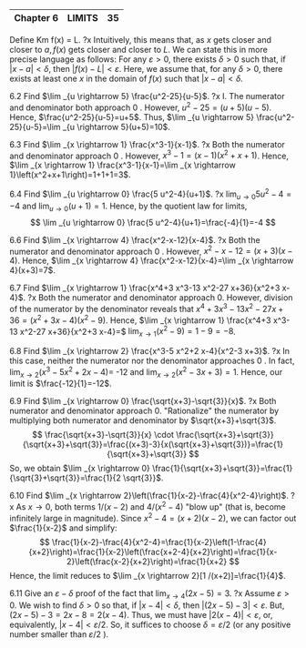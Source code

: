 | Chapter 6 | LIMITS | 35  |
| :-------- | :----- | :-- |

Define Km f(x) = L.
?x
Intuitively, this means that, as $x$ gets closer and closer to $a, f(x)$ gets closer and closer to $L$. We can state this in more precise language as follows: For any $\varepsilon>0$, there exists $\delta>0$ such that, if $|x-a|<\delta$, then $|f(x)-L|<\varepsilon$. Here, we assume that, for any $\delta>0$, there exists at least one $x$ in the domain of $f(x)$ such that $|x-a|<\delta$.


6.2 Find $\lim _{u \rightarrow 5} \frac{u^2-25}{u-5}$.
?x
I. The numerator and denominator both approach 0 . However, $u^2-25=(u+5)(u-5)$. Hence, $\frac{u^2-25}{u-5}=u+5$. Thus, $\lim _{u \rightarrow 5} \frac{u^2-25}{u-5}=\lim _{u \rightarrow 5}(u+5)=10$.

6.3 Find $\lim _{x \rightarrow 1} \frac{x^3-1}{x-1}$.
?x
Both the numerator and denominator approach 0 . However, $x^3-1=(x-1)\left(x^2+x+1\right)$. Hence, $\lim _{x \rightarrow 1} \frac{x^3-1}{x-1}=\lim _{x \rightarrow 1}\left(x^2+x+1\right)=1+1+1=3$.

6.4 Find $\lim _{u \rightarrow 0} \frac{5 u^2-4}{u+1}$.
?x
$\lim _{u \rightarrow 0} 5 u^2-4=-4$ and $\lim _{u \rightarrow 0}(u+1)=1$. Hence, by the quotient law for limits,
$$
\lim _{u \rightarrow 0} \frac{5 u^2-4}{u+1}=\frac{-4}{1}=-4
$$


6.6 Find $\lim _{x \rightarrow 4} \frac{x^2-x-12}{x-4}$.
?x
Both the numerator and denominator approach 0 . However, $x^2-x-12=(x+3)(x-4)$. Hence, $\lim _{x \rightarrow 4} \frac{x^2-x-12}{x-4}=\lim _{x \rightarrow 4}(x+3)=7$.


6.7 Find $\lim _{x \rightarrow 1} \frac{x^4+3 x^3-13 x^2-27 x+36}{x^2+3 x-4}$.
?x
Both the numerator and denominator approach 0. However, division of the numerator by the denominator reveals that $x^4+3 x^3-13 x^2-27 x+36=\left(x^2+3 x-4\right)\left(x^2-9\right)$. Hence, $\lim _{x \rightarrow 1} \frac{x^4+3 x^3-13 x^2-27 x+36}{x^2+3 x-4}=$ $\lim _{x \rightarrow 1}\left(x^2-9\right)=1-9=-8$.

6.8 Find $\lim _{x \rightarrow 2} \frac{x^3-5 x^2+2 x-4}{x^2-3 x+3}$.
?x
In this case, neither the numerator nor the denominator approaches 0 . In fact, $\lim _{x \rightarrow 2}\left(x^3-5 x^2+2 x-4\right)=$ -12 and $\lim _{x \rightarrow 2}\left(x^2-3 x+3\right)=1$. Hence, our limit is $\frac{-12}{1}=-12$.

6.9 Find $\lim _{x \rightarrow 0} \frac{\sqrt{x+3}-\sqrt{3}}{x}$.
?x
Both numerator and denominator approach 0. "Rationalize" the numerator by multiplying both numerator and denominator by $\sqrt{x+3}+\sqrt{3}$.
$$
\frac{\sqrt{x+3}-\sqrt{3}}{x} \cdot \frac{\sqrt{x+3}+\sqrt{3}}{\sqrt{x+3}+\sqrt{3}}=\frac{(x+3)-3}{x(\sqrt{x+3}+\sqrt{3})}=\frac{1}{\sqrt{x+3}+\sqrt{3}}
$$
So, we obtain $\lim _{x \rightarrow 0} \frac{1}{\sqrt{x+3}+\sqrt{3}}=\frac{1}{\sqrt{3}+\sqrt{3}}=\frac{1}{2 \sqrt{3}}$.

6.10 Find $\lim _{x \rightarrow 2}\left(\frac{1}{x-2}-\frac{4}{x^2-4}\right)$.
?x
As $x \rightarrow 0$, both terms $1 /(x-2)$ and $4 /\left(x^2-4\right)$ "blow up" (that is, become infinitely large in magnitude). Since $x^2-4=(x+2)(x-2)$, we can factor out $\frac{1}{x-2}$ and simplify:
$$
\frac{1}{x-2}-\frac{4}{x^2-4}=\frac{1}{x-2}\left(1-\frac{4}{x+2}\right)=\frac{1}{x-2}\left(\frac{x+2-4}{x+2}\right)=\frac{1}{x-2}\left(\frac{x-2}{x+2}\right)=\frac{1}{x+2}
$$
Hence, the limit reduces to $\lim _{x \rightarrow 2}[1 /(x+2)]=\frac{1}{4}$.

6.11 Give an $\varepsilon-\delta$ proof of the fact that $\lim _{x \rightarrow 4}(2 x-5)=3$.
?x
Assume $\varepsilon>0$. We wish to find $\delta>0$ so that, if $|x-4|<\delta$, then $|(2 x-5)-3|<\varepsilon$. But, $(2 x-5)-3=2 x-8=2(x-4)$. Thus, we must have $|2(x-4)|<\varepsilon$, or, equivalently, $|x-4|<\varepsilon / 2$. So, it suffices to choose $\delta=\varepsilon / 2$ (or any positive number smaller than $\varepsilon / 2$ ).




